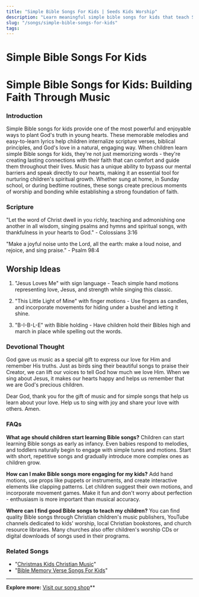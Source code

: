 ```yaml
---
title: "Simple Bible Songs For Kids | Seeds Kids Worship"
description: "Learn meaningful simple bible songs for kids that teach Scripture through music. Interactive worship resources for kids and families."
slug: "/songs/simple-bible-songs-for-kids"
tags:
---
```


# Simple Bible Songs For Kids

# Simple Bible Songs for Kids: Building Faith Through Music

### Introduction
Simple Bible songs for kids provide one of the most powerful and enjoyable ways to plant God's truth in young hearts. These memorable melodies and easy-to-learn lyrics help children internalize scripture verses, biblical principles, and God's love in a natural, engaging way. When children learn simple Bible songs for kids, they're not just memorizing words - they're creating lasting connections with their faith that can comfort and guide them throughout their lives. Music has a unique ability to bypass our mental barriers and speak directly to our hearts, making it an essential tool for nurturing children's spiritual growth. Whether sung at home, in Sunday school, or during bedtime routines, these songs create precious moments of worship and bonding while establishing a strong foundation of faith.

### Scripture
"Let the word of Christ dwell in you richly, teaching and admonishing one another in all wisdom, singing psalms and hymns and spiritual songs, with thankfulness in your hearts to God." - Colossians 3:16

"Make a joyful noise unto the Lord, all the earth: make a loud noise, and rejoice, and sing praise." - Psalm 98:4

## Worship Ideas
1. "Jesus Loves Me" with sign language - Teach simple hand motions representing love, Jesus, and strength while singing this classic.

2. "This Little Light of Mine" with finger motions - Use fingers as candles, and incorporate movements for hiding under a bushel and letting it shine.

3. "B-I-B-L-E" with Bible holding - Have children hold their Bibles high and march in place while spelling out the words.

### Devotional Thought
God gave us music as a special gift to express our love for Him and remember His truths. Just as birds sing their beautiful songs to praise their Creator, we can lift our voices to tell God how much we love Him. When we sing about Jesus, it makes our hearts happy and helps us remember that we are God's precious children.

Dear God, thank you for the gift of music and for simple songs that help us learn about your love. Help us to sing with joy and share your love with others. Amen.

### FAQs
**What age should children start learning Bible songs?**
Children can start learning Bible songs as early as infancy. Even babies respond to melodies, and toddlers naturally begin to engage with simple tunes and motions. Start with short, repetitive songs and gradually introduce more complex ones as children grow.

**How can I make Bible songs more engaging for my kids?**
Add hand motions, use props like puppets or instruments, and create interactive elements like clapping patterns. Let children suggest their own motions, and incorporate movement games. Make it fun and don't worry about perfection - enthusiasm is more important than musical accuracy.

**Where can I find good Bible songs to teach my children?**
You can find quality Bible songs through Christian children's music publishers, YouTube channels dedicated to kids' worship, local Christian bookstores, and church resource libraries. Many churches also offer children's worship CDs or digital downloads of songs used in their programs.

### Related Songs

- "[Christmas Kids Christian Music](/activities/christmas-kids-christian-music/)"
- "[Bible Memory Verse Songs For Kids](/songs/bible-memory-verse-songs-for-kids/)"

---

**Explore more:** [Visit our song shop](https://seedskidsworship.com/shop)**

<!-- Schema Markup -->
<script type="application/ld+json">
{
  "@context": "https://schema.org",
  "@type": "MusicRecording",
  "name": "Simple Bible Songs For Kids",
  "byArtist": {
    "@type": "MusicGroup",
    "name": "Seeds Kids Worship"
  },
  "isFamilyFriendly": true,
  "url": "https://seedskidsworship.com/songs/simple-bible-songs-for-kids/"
}
</script>
